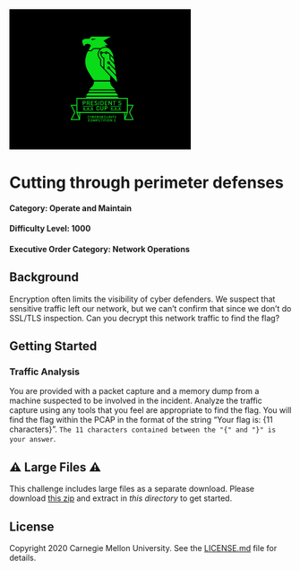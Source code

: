 <img src="../../logo.png" height="250px">

# Cutting through perimeter defenses
#### Category: Operate and Maintain
#### Difficulty Level: 1000
#### Executive Order Category: Network Operations

## Background
Encryption often limits the visibility of cyber defenders. We suspect that sensitive traffic left our network, but we can’t confirm that since we don’t do SSL/TLS inspection. Can you decrypt this network traffic to find the flag?

## Getting Started

### Traffic Analysis

You are provided with a packet capture and a memory dump from a machine suspected to be involved in the incident. Analyze the traffic capture using any tools that you feel are appropriate to find the flag. You will find the flag within the PCAP in the format of the string “Your flag is: {11 characters}”. `The 11 characters contained between the "{" and "}" is your answer`.

## ⚠️ Large Files ⚠️
This challenge includes large files as a separate download. Please download
[this zip](https://cisaprescup.blob.core.usgovcloudapi.net/prescup19/individual-round2-om-1000-largefiles.zip)
and extract in _this directory_ to get started.

## License
Copyright 2020 Carnegie Mellon University. See the [LICENSE.md](../../LICENSE.md) file for details.